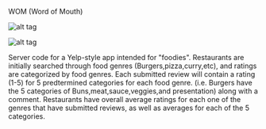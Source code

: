 WOM (Word of Mouth)

![alt tag](https://travis-ci.org/JakeRawr/wom_backend.svg?branch=master)

![alt tag](https://david-dm.org/taiga418/wom_backend.png)

Server code for a Yelp-style app intended for "foodies". Restaurants are initially searched through food genres (Burgers,pizza,curry,etc), and ratings are categorized by food genres. Each submitted review will contain a rating (1-5) for 5 predtermined categories for each food genre. (i.e. Burgers have the 5 categories of Buns,meat,sauce,veggies,and presentation) along with a comment. Restaurants have overall average ratings for each one of the genres that have submitted reviews, as well as averages for each of the 5 categories.

